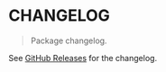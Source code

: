 # CHANGELOG

> Package changelog.

See [GitHub Releases](https://github.com/stdlib-js/ml/releases) for the changelog.
